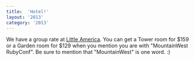 ```yaml
---
title:  'Hotel!'
layout: '2013'
category: '2013'
---
```

We have a group rate at [Little America](http://saltlake.littleamerica.com/). You can get a Tower room for $159 or a Garden room for $129 when you mention you are with "MountainWest RubyConf". Be sure to mention that "MountainWest" is one word. :)
